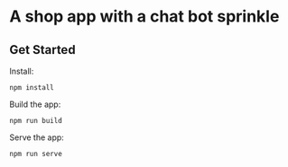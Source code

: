 # A shop app with a chat bot sprinkle

## Get Started
Install:
```
npm install
```
Build the app:
```
npm run build
```
Serve the app:
```
npm run serve
```